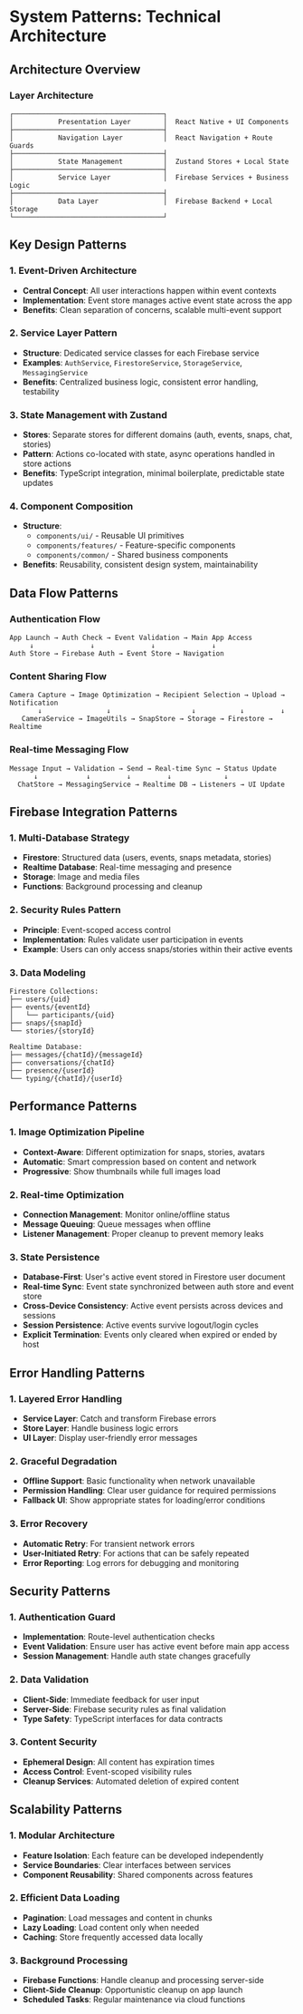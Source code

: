 # System Patterns: Technical Architecture

## Architecture Overview

### Layer Architecture
```
┌─────────────────────────────────────┐
│           Presentation Layer        │  React Native + UI Components
├─────────────────────────────────────┤
│           Navigation Layer          │  React Navigation + Route Guards
├─────────────────────────────────────┤
│           State Management          │  Zustand Stores + Local State
├─────────────────────────────────────┤
│           Service Layer             │  Firebase Services + Business Logic
├─────────────────────────────────────┤
│           Data Layer                │  Firebase Backend + Local Storage
└─────────────────────────────────────┘
```

## Key Design Patterns

### 1. Event-Driven Architecture
- **Central Concept**: All user interactions happen within event contexts
- **Implementation**: Event store manages active event state across the app
- **Benefits**: Clean separation of concerns, scalable multi-event support

### 2. Service Layer Pattern
- **Structure**: Dedicated service classes for each Firebase service
- **Examples**: `AuthService`, `FirestoreService`, `StorageService`, `MessagingService`
- **Benefits**: Centralized business logic, consistent error handling, testability

### 3. State Management with Zustand
- **Stores**: Separate stores for different domains (auth, events, snaps, chat, stories)
- **Pattern**: Actions co-located with state, async operations handled in store actions
- **Benefits**: TypeScript integration, minimal boilerplate, predictable state updates

### 4. Component Composition
- **Structure**: 
  - `components/ui/` - Reusable UI primitives
  - `components/features/` - Feature-specific components
  - `components/common/` - Shared business components
- **Benefits**: Reusability, consistent design system, maintainability

## Data Flow Patterns

### Authentication Flow
```
App Launch → Auth Check → Event Validation → Main App Access
     ↓              ↓              ↓              ↓
Auth Store → Firebase Auth → Event Store → Navigation
```

### Content Sharing Flow
```
Camera Capture → Image Optimization → Recipient Selection → Upload → Notification
       ↓                ↓                    ↓           ↓         ↓
   CameraService → ImageUtils → SnapStore → Storage → Firestore → Realtime
```

### Real-time Messaging Flow
```
Message Input → Validation → Send → Real-time Sync → Status Update
      ↓            ↓         ↓         ↓             ↓
  ChatStore → MessagingService → Realtime DB → Listeners → UI Update
```

## Firebase Integration Patterns

### 1. Multi-Database Strategy
- **Firestore**: Structured data (users, events, snaps metadata, stories)
- **Realtime Database**: Real-time messaging and presence
- **Storage**: Image and media files
- **Functions**: Background processing and cleanup

### 2. Security Rules Pattern
- **Principle**: Event-scoped access control
- **Implementation**: Rules validate user participation in events
- **Example**: Users can only access snaps/stories within their active events

### 3. Data Modeling
```
Firestore Collections:
├── users/{uid}
├── events/{eventId}
│   └── participants/{uid}
├── snaps/{snapId}
└── stories/{storyId}

Realtime Database:
├── messages/{chatId}/{messageId}
├── conversations/{chatId}
├── presence/{userId}
└── typing/{chatId}/{userId}
```

## Performance Patterns

### 1. Image Optimization Pipeline
- **Context-Aware**: Different optimization for snaps, stories, avatars
- **Automatic**: Smart compression based on content and network
- **Progressive**: Show thumbnails while full images load

### 2. Real-time Optimization
- **Connection Management**: Monitor online/offline status
- **Message Queuing**: Queue messages when offline
- **Listener Management**: Proper cleanup to prevent memory leaks

### 3. State Persistence
- **Database-First**: User's active event stored in Firestore user document
- **Real-time Sync**: Event state synchronized between auth store and event store
- **Cross-Device Consistency**: Active event persists across devices and sessions
- **Session Persistence**: Active events survive logout/login cycles
- **Explicit Termination**: Events only cleared when expired or ended by host

## Error Handling Patterns

### 1. Layered Error Handling
- **Service Layer**: Catch and transform Firebase errors
- **Store Layer**: Handle business logic errors
- **UI Layer**: Display user-friendly error messages

### 2. Graceful Degradation
- **Offline Support**: Basic functionality when network unavailable
- **Permission Handling**: Clear user guidance for required permissions
- **Fallback UI**: Show appropriate states for loading/error conditions

### 3. Error Recovery
- **Automatic Retry**: For transient network errors
- **User-Initiated Retry**: For actions that can be safely repeated
- **Error Reporting**: Log errors for debugging and monitoring

## Security Patterns

### 1. Authentication Guard
- **Implementation**: Route-level authentication checks
- **Event Validation**: Ensure user has active event before main app access
- **Session Management**: Handle auth state changes gracefully

### 2. Data Validation
- **Client-Side**: Immediate feedback for user input
- **Server-Side**: Firebase security rules as final validation
- **Type Safety**: TypeScript interfaces for data contracts

### 3. Content Security
- **Ephemeral Design**: All content has expiration times
- **Access Control**: Event-scoped visibility rules
- **Cleanup Services**: Automated deletion of expired content

## Scalability Patterns

### 1. Modular Architecture
- **Feature Isolation**: Each feature can be developed independently
- **Service Boundaries**: Clear interfaces between services
- **Component Reusability**: Shared components across features

### 2. Efficient Data Loading
- **Pagination**: Load messages and content in chunks
- **Lazy Loading**: Load content only when needed
- **Caching**: Store frequently accessed data locally

### 3. Background Processing
- **Firebase Functions**: Handle cleanup and processing server-side
- **Client-Side Cleanup**: Opportunistic cleanup on app launch
- **Scheduled Tasks**: Regular maintenance via cloud functions 